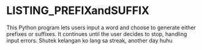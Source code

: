 # LISTING_PREFIXandSUFFIX
This Python program lets users input a word and choose to generate either prefixes or suffixes. It continues until the user decides to stop, handling input errors. Shutek kelangan ko lang sa streak, another day huhu

